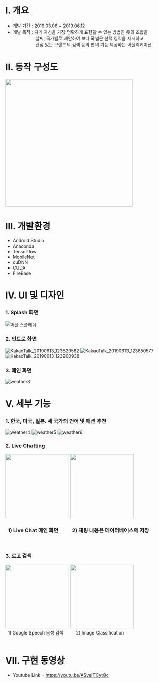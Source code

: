 # Ⅰ. **개요**
*   개발 기간 : 2019.03.06 ~ 2019.06.12
*   개발 목적 : 자기 자신을 가장 명확하게 표현할 수 있는 방법인 옷의 조합을<br>
   &#160;&#160;&#160;&#160;&#160;&#160;&#160;&#160;&#160;&#160;&#160;&#160;&#160;&#160;&#160;&#160;&#160;&#160;날씨, 국가별로 제안하여 보다 폭넓은 선택 영역을 제시하고 <br>&#160;&#160;&#160;&#160;&#160;&#160;&#160;&#160;&#160;&#160;&#160;&#160;&#160;&#160;&#160;&#160;&#160;
   관심 있는 브랜드의 검색 등의 편의 기능 제공하는 어플리케이션
  
# Ⅱ. **동작 구성도**
<img src="https://user-images.githubusercontent.com/73852272/98143998-2a523a80-1f0d-11eb-9fd1-a04037a6c43a.png" width="400" hieght="400">

# Ⅲ. **개발환경**
* Android Studio
* Anaconda
* Tensorflow
* MobileNet
* cuDNN
* CUDA
* FireBase

# Ⅳ. **UI 및 디자인**
### 1. Splash 화면
![어플 스플래쉬](https://user-images.githubusercontent.com/48273829/59195476-0d55f280-8bc7-11e9-8b87-f2742ca7431b.gif)
<br>

### 2. 인트로 화면<br>
![KakaoTalk_20190613_123829582](https://user-images.githubusercontent.com/48273803/59402322-c17a9780-8dd8-11e9-8898-8b0d292ecd72.png)
![KakaoTalk_20190613_123850577](https://user-images.githubusercontent.com/48273803/59402324-c2132e00-8dd8-11e9-9469-896aa89ef81f.png)
![KakaoTalk_20190613_123900938](https://user-images.githubusercontent.com/48273803/59402327-c3445b00-8dd8-11e9-85a3-7cd85333ac46.png)
<br>

### 3. 메인 화면<br>
![weather3](https://user-images.githubusercontent.com/48273829/59401598-36989d80-8dd6-11e9-8ca8-5c9b80f93433.JPG) <br>

# Ⅴ. 세부 기능
### 1. 한국, 미국, 일본. 세 국가의 언어 및 패션 추천
![weather4](https://user-images.githubusercontent.com/48273829/59402102-0ce07600-8dd8-11e9-8548-d9d45720380c.JPG)
![weather5](https://user-images.githubusercontent.com/48273829/59402103-0e11a300-8dd8-11e9-8618-5a18a24d5c7d.JPG)
![weather6](https://user-images.githubusercontent.com/48273829/59402104-0eaa3980-8dd8-11e9-964b-ffa7ec55afb2.JPG)

### 2. Live Chatting

<img src="https://user-images.githubusercontent.com/48505912/59398767-6773d500-8dcc-11e9-9777-ed4611b84728.png" width="200" hieght="200">

<img src="https://user-images.githubusercontent.com/48505912/59398956-25975e80-8dcd-11e9-88b5-698447a3336f.png" width="200" hieght="200">
<br>

### &#160;&#160;1) Live Chat 메인 화면 &#160;&#160;&#160;&#160;&#160;&#160;&#160;&#160;&#160; 2) 채팅 내용은 데이터베이스에 저장  
<br>

### 3. 로고 검색
<img src="https://user-images.githubusercontent.com/48273803/59401303-3d72e080-8dd5-11e9-8687-fe6b5a18d0ee.png" width="200" hieght="200">

<img src="https://user-images.githubusercontent.com/48273803/98170368-33550300-1f31-11eb-8467-e70c0ac53160.png" width="200" hieght="200">
<br>&#160;&#160;1) Google Speech 음성 검색&#160;&#160;&#160;&#160;&#160;&#160;&#160; &#160;&#160;2) Image Classification<br><br>

# Ⅶ. 구현 동영상
*  Youtube Link = https://youtu.be/ASveITCytQc
